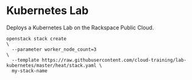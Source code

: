 # Kubernetes Lab

Deploys a Kubernetes Lab on the Rackspace Public Cloud.

```
openstack stack create                                                                              \
  --parameter worker_node_count=3                                                                   \
  --template https://raw.githubusercontent.com/cloud-training/lab-kubernetes/master/heat/stack.yaml \
  my-stack-name
```
